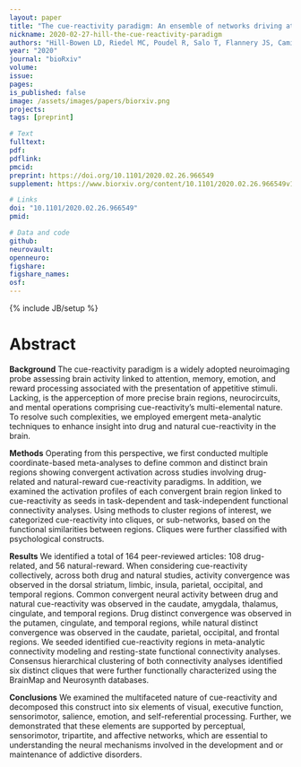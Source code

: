 ```yaml
---
layout: paper
title: "The cue-reactivity paradigm: An ensemble of networks driving attention and cognition when viewing drug-related and natural-reward stimuli"
nickname: 2020-02-27-hill-the-cue-reactivity-paradigm
authors: "Hill-Bowen LD, Riedel MC, Poudel R, Salo T, Flannery JS, Camilleri JA, Eickhoff SB, Laird AR, Sutherland MT"
year: "2020"
journal: "bioRxiv"
volume:
issue:
pages:
is_published: false
image: /assets/images/papers/biorxiv.png
projects:
tags: [preprint]

# Text
fulltext:
pdf:
pdflink:
pmcid:
preprint: https://doi.org/10.1101/2020.02.26.966549
supplement: https://www.biorxiv.org/content/10.1101/2020.02.26.966549v1.supplementary-material

# Links
doi: "10.1101/2020.02.26.966549"
pmid:

# Data and code
github:
neurovault:
openneuro:
figshare:
figshare_names:
osf:
---
```

{% include JB/setup %}

# Abstract

**Background** The cue-reactivity paradigm is a widely adopted neuroimaging probe assessing brain activity linked to attention, memory, emotion, and reward processing associated with the presentation of appetitive stimuli.
Lacking, is the apperception of more precise brain regions, neurocircuits, and mental operations comprising cue-reactivity’s multi-elemental nature.
To resolve such complexities, we employed emergent meta-analytic techniques to enhance insight into drug and natural cue-reactivity in the brain.

**Methods** Operating from this perspective, we first conducted multiple coordinate-based meta-analyses to define common and distinct brain regions showing convergent activation across studies involving drug-related and natural-reward cue-reactivity paradigms.
In addition, we examined the activation profiles of each convergent brain region linked to cue-reactivity as seeds in task-dependent and task-independent functional connectivity analyses.
Using methods to cluster regions of interest, we categorized cue-reactivity into cliques, or sub-networks, based on the functional similarities between regions.
Cliques were further classified with psychological constructs.

**Results** We identified a total of 164 peer-reviewed articles: 108 drug-related, and 56 natural-reward.
When considering cue-reactivity collectively, across both drug and natural studies, activity convergence was observed in the dorsal striatum, limbic, insula, parietal, occipital, and temporal regions. Common convergent neural activity between drug and natural cue-reactivity was observed in the caudate, amygdala, thalamus, cingulate, and temporal regions.
Drug distinct convergence was observed in the putamen, cingulate, and temporal regions, while natural distinct convergence was observed in the caudate, parietal, occipital, and frontal regions. We seeded identified cue-reactivity regions in meta-analytic connectivity modeling and resting-state functional connectivity analyses.
Consensus hierarchical clustering of both connectivity analyses identified six distinct cliques that were further functionally characterized using the BrainMap and Neurosynth databases.

**Conclusions** We examined the multifaceted nature of cue-reactivity and decomposed this construct into six elements of visual, executive function, sensorimotor, salience, emotion, and self-referential processing.
Further, we demonstrated that these elements are supported by perceptual, sensorimotor, tripartite, and affective networks, which are essential to understanding the neural mechanisms involved in the development and or maintenance of addictive disorders.
